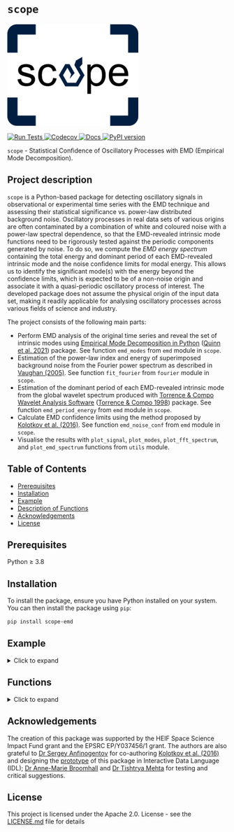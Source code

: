 # `scope`
<img src="./docs/source/_static/scope_logo.png" alt="Scope Logo" width="300">

<p align="left">
  <a href="https://github.com/Warwick-Solar/scope/actions/workflows/tests.yml">
    <img src="https://github.com/Warwick-Solar/scope/actions/workflows/tests.yml/badge.svg?branch=main" alt="Run Tests">
  </a>
  <a href="https://codecov.io/gh/Warwick-Solar/scope" >
    <img src="https://codecov.io/github/Warwick-Solar/scope/branch/main/graph/badge.svg" alt="Codecov">
  </a>
  <a href="https://statistical-confidence-of-oscillatory-processes-with-emd.readthedocs.io/en/latest/">
    <img src="https://readthedocs.org/projects/statistical-confidence-of-oscillatory-processes-with-emd/badge/?version=latest" alt="Docs">
  </a>
  <a href="https://pypi.org/project/scope-emd/">
    <img src="https://img.shields.io/pypi/v/scope-emd" alt="PyPI version">
  </a>
</p>



`scope` - Statistical Confidence of Oscillatory Processes with EMD (Empirical Mode Decomposition).

## Project description
`scope` is a Python-based package for detecting oscillatory signals in observational or experimental time series with the EMD technique and assessing their statistical significance vs. power-law distributed background noise. Oscillatory processes in real data sets of various origins are often contaminated by a combination of white and coloured noise with a power-law spectral dependence, so that the EMD-revealed intrinsic mode functions need to be rigorously tested against the periodic components generated by noise. To do so, we compute the _EMD energy spectrum_ containing the total energy and dominant period of each EMD-revealed intrinsic mode and the noise confidence limits for modal energy. This allows us to identify the significant mode(s) with the energy beyond the confidence limits, which is expected to be of a non-noise origin and associate it with a quasi-periodic oscillatory process of interest. The developed package does not assume the physical origin of the input data set, making it readily applicable for analysing oscillatory processes across various fields of science and industry.

The project consists of the following main parts:
- Perform EMD analysis of the original time series and reveal the set of intrinsic modes using [Empirical Mode Decomposition in Python](https://emd.readthedocs.io/en/stable/) ([Quinn et al. 2021](https://doi.org/10.21105/joss.02977)) package. See function `emd_modes` from `emd` module in `scope`.
- Estimation of the power-law index and energy of superimposed background noise from the Fourier power spectrum as described in [Vaughan (2005)](https://doi.org/10.1051/0004-6361:20041453). See function `fit_fourier` from `fourier` module in `scope`.
- Estimation of the dominant period of each EMD-revealed intrinsic mode from the global wavelet spectrum produced with [Torrence & Compo Wavelet Analysis Software](https://github.com/ct6502/wavelets) ([Torrence & Compo 1998](https://psl.noaa.gov/people/gilbert.p.compo/Torrence_compo1998.pdf)) package. See function `emd_period_energy` from `emd` module in `scope`.
- Calculate EMD confidence limits using the method proposed by [Kolotkov et al. (2016)](https://doi.org/10.1051/0004-6361/201628306). See function `emd_noise_conf` from `emd` module in `scope`.
- Visualise the results with `plot_signal`, `plot_modes`, `plot_fft_spectrum`, and `plot_emd_spectrum` functions from `utils` module.


## Table of Contents
- [Prerequisites](#prerequisites)
- [Installation](#installation)
- [Example](#example)
- [Description of Functions](#functions)
- [Acknowledgements](#acknowledgements)
- [License](#license)

## Prerequisites
Python &ge; 3.8

## Installation

To install the package, ensure you have Python installed on your system. You can then install the package using `pip`:

```bash
pip install scope-emd
```

## Example
<details>
 <summary>Click to expand</summary>

The example described below is provided in [`emd_example.py`](https://github.com/Warwick-Solar/scope/blob/main/examples/emd_example.py).

The sample signal in this example consists of an oscillatory component, an exponentially decaying trend and a combination of white and coloured noise obeying the power law: \
![](./docs/source/_static/input_signal.png)

After setting the mean of the input signal to zero, we apply EMD to obtain the set of intrinsic mode functions (IMFs):
```python
modes = emd_modes(x, sd_thresh=1e-4)
plot_modes(t, modes)
```
where the 'sd_thresh' parameter is the threshold at which the sift of each IMF stops. In our example, we obtained seven EMD modes, six of which are oscillatory IMFs and one is a non-oscillatory residual (usually, the number of EMD modes is about $$\log_2(N)$$ where $$N$$ is the number of data points in the input signal).
![](./docs/source/_static/1st_EMD.png)

The empirical trend of the signal is estimated using the `emd_trend` function. This function identifies modes with periods exceeding a fraction of the total signal duration (denoted by the 'cutoff' parameter) and the residual, combines them into an empirical trend of the input signal, and returns a new set of modes in which all modes have periods shorter than the cutoff and the last mode represents the signal's trend. This cutoff is set to 0.4 of the total signal length by default, which means that a mode with less than 2.5 oscillation cycles is considered as part of the empirical trend. 
```python
modes = emd_trend(modes, t)
trend_emd = modes[:, -1]
plot_signal(t, trend_emd, 'Trend of the signal')
```
For our example, the empirical trend of the signal is found to form by the last EMD mode (the residual) only: \
![](./docs/source/_static/trend_signal.png)

Hence, the detrended signal is: \
![](./docs/source/_static/detrended_signal.png)

Now we can estimate the parameters of superimposed noise by applying the `fit_fourier` function to the detrended signal. The function returns the FFT spectrum of the detrended signal best-fitted by a power-law model, with powers of white (if present) and coloured noise and the power-law index of coloured noise as model parameters. For our example, the FFT spectrum shows a combination of white and coloured noise components in the detrended signal, with the power-law index of coloured noise being 1.1±0.3 and the ratio of the white to coloured noise energies about 0.3. The `fit_fourier` function also estimates the confidence interval of a given value (e.g. 95%, false alarm probability = 0.05). The Fourier peaks outside this confidence interval are attributed to statistically significant oscillatory processes of non-noise origin.
```python
fit_fft = fit_fourier(x, dt, fap=0.05)
plot_fft_spectrum(fit_fft)
```
![](./docs/source/_static/FFT_spectrum.png)

The EMD energy spectrum, i.e. the relationship between the EMD modal energy vs. dominant oscillation period for the set of EMD modes identified in the original signal, is computed by the `emd_energy_spectrum` function:
```python
emd_sp = emd_energy_spectrum(modes, t)
cutoff_period = 0.4 * len(x) * dt #show cutoff period
plot_emd_spectrum(emd_sp, cutoff_period)
```
![](./docs/source/_static/emd_spectrum.png) 

The vertical dashed line corresponds to the cutoff period adopted in the `emd_trend` function; all modes beyond this line are considered as components of trend.

With the power-law index and noise energy returned by the `fit_fourier` function, we can compute the confidence limits of the EMD energy spectrum using the `emd_noise_conf` function (separately for coloured noise and, if present, white noise):
```python
# false alarm probability
fap = 0.05
#Confidence limits for coloured noise
conf_c = emd_noise_conf(t, alpha=alpha, period_min=2*dt, 
                        period_max=N*dt, num_samples=500, 
                        signal_energy=fit_fft['color_energy'], fap=fap)
#Confidence limits for white noise
if fit_fft['white_energy'] > 0: # check if there is only colored noise model
    conf_w = emd_noise_conf(t, alpha=0, period_min=2*dt,
                            period_max=N*dt, num_samples = 500, 
                            signal_energy=fit_fft['white_energy'], fap=fap)
```
Here, the false alarm probability (fap) is set to 0.05 (95% confidence). The `emd_noise_conf` function generates 500 independent noise samples with the same power law index ('alpha') and energy ('signal_energy') as the input. The other two parameters, 'period_min' and 'period_max', set the range of periods over which the confidence limits are computed. Combining the upper and lower confidence limits for white and coloured noise compenents,
```python
#Upper confidence limit for the combined noises
conf_up = conf_c['up'] + conf_w['up']

#Lower confidence limit for the combined noises
conf_down = conf_c['down'] + conf_w['down']
```
and visualising the EMD energy spectrum with confidence limits,
```python
# plot emd spectrum
plot_emd_spectrum(emd_sp, cutoff_period, conf_period, conf_up, conf_down, conf_mean, fap)
```
we obtain\
![](./docs/source/_static/emd_spectrum_with_conf.png) 

Here, 'conf_mean' stands for the expected mean value of noise energy (`conf_mean = conf_c['mean_energy'] + conf_w['mean_energy']`) and 'conf_period' (`conf_period = conf_c['period']`) is the array of oscillation periods over which the confidence limits are computed.
The EMD modes beyond the confidence limits are considered significant, which are not likely to be caused by random noise. In our example, only one mode is found to be significant which seems consistent with the input oscillatory component of the original signal.

![](./docs/source/_static/significant_mode.png) 

</details>

## Functions 

<details>
 <summary>Click to expand</summary>
 
### 'emd_period_energy'
As mentioned in the example section, the total energy and (dominant) period of each EMD mode are required for constructing an EMD energy spectrum. The total modal energy is estimated by summing up squares of instantaneous amplitudes of each EMD mode. The dominant period of each EMD mode is estimated by best-fitting the global wavelet spectrum ([Torrence & Compo 1998](https://psl.noaa.gov/people/gilbert.p.compo/Torrence_compo1998.pdf)) of the mode with a Gaussian + Parabolic function, performed in the `emd_period_energy` function. The position and standard deviation of the Gaussian peak are used for the dominant EMD modal period and the uncertainty of this estimation.
<!--
An example of the global wavelet spectrum fit is shown below: \
![](./docs/source/_static/fit_mode.png)
We can see that for each mode there is a Gaussian-like peak associated with the dominant period.
--> 

### 'fit_fourier'
In the `fit_fourier` function, we fit the FFT spectrum by a power-law model in log-log scale to extract the power-law index and energy of the noise component of the signal. Firstly, we must note that, at each Fourier frequency, the Fourier power $$I(f_{j})$$ follows a chi-squared distribution with 2 degrees of freedom, denoted as:

$$I(f_{j}) = P(f_{j}) \chi_{2}^{2}/2$$

where $P(f_{j})$ is the true power spectrum, and $\chi_{2}^{2}$ is a random variable distributed as $\chi^{2}$ with 2 degrees of freedom. Since the least squares method assumes that the input data set is Gaussian-distributed, we cannot directly apply this method to best-fit the FFT power spectrum. Instead, we should consider the mean of the $$\chi_{2}^{2}/2$$ term. In log scale, $$\left\langle \mathrm{log}(\chi^{2}_{2}/2) \right\rangle$$ = -0.25068 ([Vaughan (2005)](https://doi.org/10.1051/0004-6361:20041453)). This term corresponds to the bias that will be introduced to the fitting if one directly implements the least squares method. Hence, we shall include this term in the model function such that the least squares fitting will not be 'biased'. We also note that the value of this bias term is independent of the choice of normalisation of the FFT power spectrum.

<!--
Additionally, we can visualise this bias factor. Since the Fourier power follows a chi-square distribution with 2 DoF is essentially an exponential function, we consider the integration of an exponential function over the entire range of power, which gives a constant value:
```math
\int_{0}^{P_{\mathrm{max}}} e^{-x} dx = const.
```
One can transform it to log scale by considering a new variable $τ = lnx$. Hence, the new integral becomes:
```math
\int_{-\infty}^{\mathrm{ln} P_{\mathrm{max}}} e^{-e^{\tau}} e^{\tau} d\tau = const.
```
where $F(\tau) = e^{-e^{\tau}} e^{\tau}$ is the distribution of the Fourier power in log scale. By plotting this function, we see an asymmetric distribution with its mean positioned at -0.25068.
![](./docs/source/_static/bias_visualisation.png)
--> 

The power law model we used in the `fit_fourier` function is a superposition of white and coloured noise components, given by:

$$P(f) = P_{c}(f) + P_{w}(f) = Z_{c} f^{-\alpha} + Z_{w},$$

where $Z_{c}$ and $Z_{w}$ are the proportionality constants of coloured and white noises, respectively, and $\alpha$ is the power law index of coloured noise. 

<!--
Our definition of the one-sided Fourier power spectrum is given by:

$$I(f_{j}) = \frac{2 \Delta T}{N \sigma^2} |X_{j}|^{2},$$

where $N$ is the length of sampled time series, $\Delta T$ is the time interval, $\sigma$ is the standard deviation, and $X_{j}$ is the discrete Fourier transform.
--> 

After obtaining the proportionality constants from the debiased least squares fit, we can estimate the energy of each noise type, $E_{c/w}$ using:

$$E_{c/w} \propto nf \times Z_{c/w},$$

where $nf$ is the number of Fourier frequencies, which does not include 0 Hz and the Nyquist frequency. And estimate the confidence limit for a given false alarm probability (fap) as $-\ln\left(1-(1-\mathrm{fap})^{1/nf}\right)\times P(f_{j})$.


See [`fft_fit_example.py`](https://github.com/Warwick-Solar/scope/blob/main/examples/fft_fit_example.py) for an example use of the `fit_fourier` function.

### 'emd_noise_conf'
[Kolotkov et al. (2016)](https://doi.org/10.1051/0004-6361/201628306) showed that the dyadic property of EMD (the center frequencies of consecutive IMFs tend to have a ratio close to 2) results in the following relationship between modal energy and modal period of a noise signal:

$$E_{m}P_{m}^{1-\alpha} = \text{const,}$$

where the parameter $\alpha$ is the power-law index used for characterising the colour of noise in the Fourier analysis.

![](./docs/source/_static/mc_emd_spectra.png)

See [`energy_period_relation.py`](https://github.com/Warwick-Solar/scope/blob/main/examples/energy_period_relation.py) demonstrating the relationship between $E_{m}$ and $P_{m}$ for various types of noise (values of $\alpha$). Here, we set the false alarm probability to 0.05.

It was shown that the energy of each EMD mode, $E_m$ has a chi-squared distribution with $k$ degrees of freedom (DoF). In contrast to the Fourier power, for which the number of DoF is 2 for all Fourier harmonics, the number of DoF $k$ of EMD modal energy $E_m$ is usually $>2$ and varies with the mode number (hence, with the period). Thus, for given noise parameters (i.e. the energies of the white and coloured components + the power-law index of the coloured component) determined with the `fit_fourier` function, the `emd_noise_conf` function first estimates the number of DoF $k$ over the entire range of EMD modal periods and then estimates the confidence limits using the percent-point function of the chi-squared distribution with $k$ DoF. The `emd_noise_conf` function generates 500 (by default) independent noise samples with the same power-law index and energy as the input and performs the EMD analysis on them. It extracts the dominant period and modal energy for each IMF by calling the `emd_period_energy` function. The `emd_noise_fit` function fits the chi-squared distribution to the histogram of modal energy $E_m$ for each mode number to extract the mean energy and $k$. We obtain the mean period, mean energy and number of DoF $k$ for each mode number. The empirically established relationships between both mean energy vs mean period and $k$ vs mean period are best-fitted with power-law functions (linear functions in log-log scale). These best-fit functions are then used to construct the confidence limits over the whole range of EMD modal periods. As, for $E_m$, the number of DoF $k>2$, resulting in a non-monotonic distribution of $E_m$, we get two confidence limits (upper and lower) in the EMD energy spectrum. In practice, the modes above the upper confidence limit are of greater interest as more energetic. This analysis does not apply to the very first IMF (the EMD mode with the shortest timescale) as its energy does not obey the chi-squared distribution.

</details>

## Acknowledgements
The creation of this package was supported by the HEIF Space Science Impact Fund grant and the EPSRC EP/Y037456/1 grant. The authors are also grateful to [Dr Sergey Anfinogentov](https://github.com/Sergey-Anfinogentov) for co-authoring [Kolotkov et al. (2016)](https://doi.org/10.1051/0004-6361/201628306) and designing the [prototype](https://github.com/Sergey-Anfinogentov/EMD_conf) of this package in Interactive Data Language (IDL); [Dr Anne-Marie Broomhall](https://github.com/ambroomhall) and [Dr Tishtrya Mehta](https://github.com/TishtryaMehta) for testing and critical suggestions.

## License
This project is licensed under the Apache 2.0. License - see the [LICENSE.md](./LICENSE) file for details


